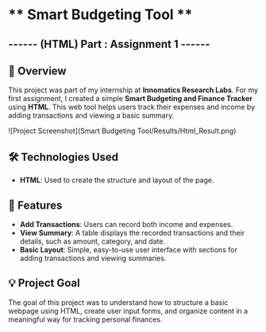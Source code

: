 # ** Smart Budgeting Tool **
## ------ (HTML) Part : Assignment 1 ------

## 📌 **Overview**
This project was part of my internship at **Innomatics Research Labs**. For my first assignment, I created a simple **Smart Budgeting and Finance Tracker** using **HTML**. This web tool helps users track their expenses and income by adding transactions and viewing a basic summary.


![Project Screenshot](Smart Budgeting Tool/Results/Html_Result.png)

## 🛠️ **Technologies Used**
- **HTML**: Used to create the structure and layout of the page.

## 🔑 **Features**
- **Add Transactions**: Users can record both income and expenses.
- **View Summary**: A table displays the recorded transactions and their details, such as amount, category, and date.
- **Basic Layout**: Simple, easy-to-use user interface with sections for adding transactions and viewing summaries.

## 💡 **Project Goal**
The goal of this project was to understand how to structure a basic webpage using HTML, create user input forms, and organize content in a meaningful way for tracking personal finances.
